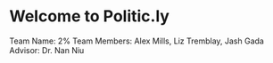 # Welcome to Politic.ly
Team Name: 2%
Team Members: Alex Mills, Liz Tremblay, Jash Gada
Advisor: Dr. Nan Niu
